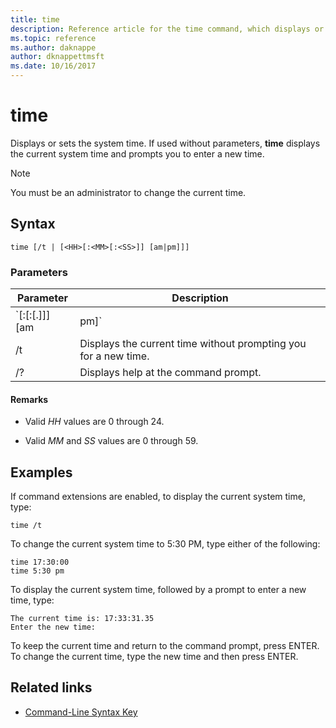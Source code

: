 ```yaml
---
title: time
description: Reference article for the time command, which displays or sets the system time.
ms.topic: reference
ms.author: daknappe
author: dknappettmsft
ms.date: 10/16/2017
---
```


# time

Displays or sets the system time. If used without parameters, **time** displays the current system time and prompts you to enter a new time.

> [!NOTE]
> You must be an administrator to change the current time.

## Syntax

```
time [/t | [<HH>[:<MM>[:<SS>]] [am|pm]]]
```

### Parameters

| Parameter | Description |
|--|--|
| `<HH>[:<MM>[:<SS>[.<NN>]]] [am | pm]` | Sets the system time to the new time specified, where *HH* is in hours (required), *MM* is in minutes, and *SS* is in seconds. *NN* can be used to specify hundredths of a second. You must separate values for *HH*, *MM*, and *SS* with colons (:). *SS* and *NN* must be separated with a period (.).<p>If **am** or **pm** isn't specified, **time** uses the 24-hour format by default. |
| /t | Displays the current time without prompting you for a new time. |
| /? | Displays help at the command prompt. |

#### Remarks

- Valid *HH* values are 0 through 24.

- Valid *MM* and *SS* values are 0 through 59.

## Examples

If command extensions are enabled, to display the current system time, type:

```
time /t
```

To change the current system time to 5:30 PM, type either of the following:

```
time 17:30:00
time 5:30 pm
```

To display the current system time, followed by a prompt to enter a new time, type:

```
The current time is: 17:33:31.35
Enter the new time:
```

To keep the current time and return to the command prompt, press ENTER. To change the current time, type the new time and then press ENTER.

## Related links

- [Command-Line Syntax Key](command-line-syntax-key.md)
